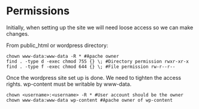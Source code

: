 # Permissions

Initially, when setting up the site we will need  loose access so we can make changes.

From public\_html or wordpress directory:

```text
chown www-data:www-data -R * #Apache owner
find . -type d -exec chmod 755 {} \; #Directory permission rwxr-xr-x
find . -type f -exec chmod 644 {} \; #File permission rw-r--r--
```

Once the wordpress site set up is done. We need to tighten the access rights. wp-content must be writable by www-data.

```text
chown <username>:<username> -R * #User account should be the owner
chown www-data:www-data wp-content #Apache owner of wp-content
```

